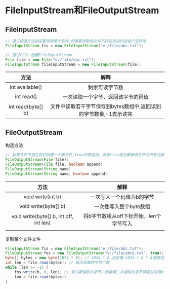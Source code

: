 # FileInputStream和FileOutputStream

## FileInputStream

```java
// 通过构造方法指定要读取哪个文件,如果要读取的文件不存在则运行后会产生异常
FileInputStream fis = new FileInputStream("e:/file/abc.txt");

// 通过file 创建FileInputStream
File file = new File("e:/file/abc.txt");
FileInputStream fileInputStream = new FileInputStream(file);
```

|        方法        |                             解释                             |
| :----------------: | :----------------------------------------------------------: |
|  int available()   |                        剩余可读字节数                        |
|     int read()     |              一次读取一个字节，返回该字节的码值              |
| int read(byte[] b) | 文件中读取若干字节保存到bytes数组中,返回读到的字节数量,-1表示读完 |

## FileOutputStream

构造方法

```java
// 如果文件不存在则会创建一个新文件,true代表追加，没有true就会删掉该文件的所有内容，重新写
FileOutputStream(File file);
FileOutputStream(File file, boolean append) 
FileOutputStream(String name) 
FileOutputStream(String name, boolean append) 
```

|                  方法                  |                  解释                   |
| :------------------------------------: | :-------------------------------------: |
|           void write(int b)            |        一次写入一个码值为b的字节        |
|          void write(byte[] b)          |         一次性写入整个byte数组          |
| void write(byte[] b, int off, int len) | 将b字节数组从off下标开始，len个字节写入 |
|                                        |                                         |

复制某个文件文件

```java
FileInputStream fis = new FileInputStream("e:/file/abc.txt");
FileOutputStream fos = new FileOutputStream("e:/file/abcd.txt", true); // true,代表追加
byte[] bytes = new byte[1024 * 8]; // 1024 * 8,比较慢.1024 * 8 * 4速度还行
int len = file.read(bytes); // 返回读取的字节个数
while (len != -1) {
    fos.write(b, 0, len); // 录入新读取的字节，倒数第二次读取的字节课呢并没有b.length那么多，所以要采取这个方法
    len = file.read(bytes);
}
```

